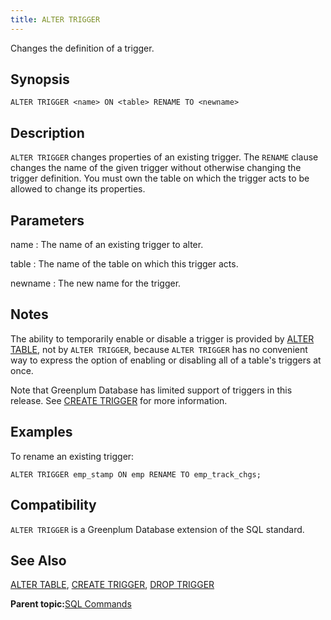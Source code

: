 ```yaml
---
title: ALTER TRIGGER 
---
```


Changes the definition of a trigger.

## <a id="section2"></a>Synopsis 

``` {#sql_command_synopsis}
ALTER TRIGGER <name> ON <table> RENAME TO <newname>
```

## <a id="section3"></a>Description 

`ALTER TRIGGER` changes properties of an existing trigger. The `RENAME` clause changes the name of the given trigger without otherwise changing the trigger definition. You must own the table on which the trigger acts to be allowed to change its properties.

## <a id="section4"></a>Parameters 

name
:   The name of an existing trigger to alter.

table
:   The name of the table on which this trigger acts.

newname
:   The new name for the trigger.

## <a id="section5"></a>Notes 

The ability to temporarily enable or disable a trigger is provided by [ALTER TABLE](ALTER_TABLE.html), not by `ALTER TRIGGER`, because `ALTER TRIGGER` has no convenient way to express the option of enabling or disabling all of a table's triggers at once.

Note that Greenplum Database has limited support of triggers in this release. See [CREATE TRIGGER](CREATE_TRIGGER.html) for more information.

## <a id="section6"></a>Examples 

To rename an existing trigger:

```
ALTER TRIGGER emp_stamp ON emp RENAME TO emp_track_chgs;
```

## <a id="section7"></a>Compatibility 

`ALTER TRIGGER` is a Greenplum Database extension of the SQL standard.

## <a id="section8"></a>See Also 

[ALTER TABLE](ALTER_TABLE.html), [CREATE TRIGGER](CREATE_TRIGGER.html), [DROP TRIGGER](DROP_TRIGGER.html)

**Parent topic:**[SQL Commands](../sql_commands/sql_ref.html)

